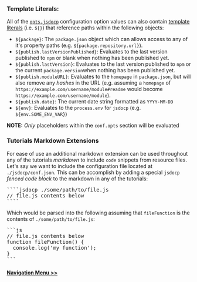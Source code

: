 ### Template Literals:
All of the [`opts.jsdocp`](tutorial-2-conf.html) configuration option values can also contain [template literals](https://developer.mozilla.org/en-US/docs/Web/JavaScript/Reference/Template_literals) (i.e. `${}`) that reference paths within the following objects:
- `${package}`: The `package.json` object which can allows access to any of it's property paths (e.g. `${package.repository.url}`).
- `${publish.lastVersionPublished}`: Evaluates to the last version published to `npm` or blank when nothing has been published yet.
- `${publish.lastVersion}`: Evaluates to the last version published to `npm` or the current `package.version`when nothing has been published yet.
- `${publish.moduleURL}`: Evaluates to the `homepage` in `package.json`, but will also remove any _hashes_ in the URL (e.g. assuming a `homepage` of `https://example.com/username/module#readme` would become `https://example.com/username/module`).
- `${publish.date}`: The current date string formatted as `YYYY-MM-DD`
- `${env}`: Evaluates to the `process.env` for `jsdocp` (e.g. `${env.SOME_ENV_VAR}`)

__NOTE:__ _Only_ placeholders within the `conf.opts` section will be evaluated

### Tutorials Markdown Extensions
For ease of use an additional markdown extension can be used throughout any of the tutorials _markdown_ to include `code` snippets from resource files. Let's say we want to include the configuration file located at `./jsdocp/conf.json`. This can be accomplish by adding a special `jsdocp` _fenced code block_ to the markdown in any of the tutorials:
<pre>
````jsdocp ./some/path/to/file.js
// file.js contents below
````
</pre>
Which would be parsed into the following assuming that `fileFunction` is the contents of `./some/path/to/file.js`:
<pre>
```js
// file.js contents below
function fileFunction() {
  console.log('my function');
}
```
</pre>

#### [Navigation Menu >>](tutorial-4-navs.html)